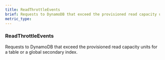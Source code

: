 ```yaml
---
title: ReadThrottleEvents
brief: Requests to DynamoDB that exceed the provisioned read capacity units for a table or a global secondary index.
metric_type:
---
```

### ReadThrottleEvents

Requests to DynamoDB that exceed the provisioned read capacity units for a table or a global secondary index.
